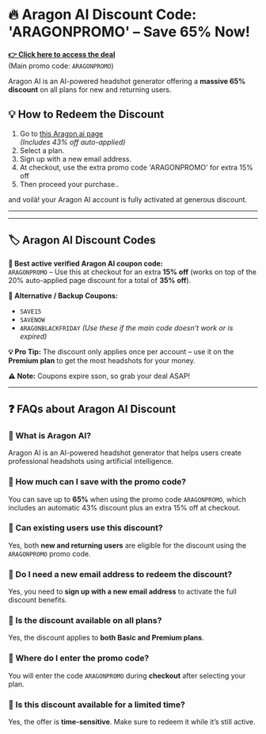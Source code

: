 # 🔥 Aragon AI Discount Code: 'ARAGONPROMO' – Save 65% Now!

[**👉 Click here to access the deal**](https://www.aragon.ai/pricing?via=gthb)  
(Main promo code: `ARAGONPROMO`)

Aragon AI is an AI-powered headshot generator offering a **massive 65% discount** on all plans for new and returning users.



## 💡 How to Redeem the Discount

1. Go to [this Aragon.ai page](https://www.aragon.ai/pricing?via=gthb)  
   *(Includes 43% off auto-applied)*
2. Select a plan.
3. Sign up with a new email address.
4. At checkout, use the extra promo code 'ARAGONPROMO' for extra 15% off
5. Then proceed your purchase..

and voilà! your Aragon AI account is fully activated at generous discount.


---
---

## 🏷️ Aragon AI Discount Codes

**🔹 Best active verified Aragon AI coupon code:**  
`ARAGONPROMO` – Use this at checkout for an extra **15% off** (works on top of the 20% auto-applied page discount for a total of **35% off**).

**🔸 Alternative / Backup Coupons:**  
- `SAVE15`
- `SAVENOW`
- `ARAGONBLACKFRIDAY`
*(Use these if the main code doesn’t work or is expired)*

**💡 Pro Tip:** The discount only applies once per account – use it on the **Premium plan** to get the most headshots for your money.

**⚠️ Note:** Coupons expire sson, so grab your deal ASAP!



---

## ❓ FAQs about Aragon AI Discount

### 🔹 What is Aragon AI?

Aragon AI is an AI-powered headshot generator that helps users create professional headshots using artificial intelligence.

### 🔹 How much can I save with the promo code?

You can save up to **65%** when using the promo code `ARAGONPROMO`, which includes an automatic 43% discount plus an extra 15% off at checkout.

### 🔹 Can existing users use this discount?

Yes, both **new and returning users** are eligible for the discount using the `ARAGONPROMO` promo code.

### 🔹 Do I need a new email address to redeem the discount?

Yes, you need to **sign up with a new email address** to activate the full discount benefits.

### 🔹 Is the discount available on all plans?

Yes, the discount applies to **both Basic and Premium plans**.

### 🔹 Where do I enter the promo code?

You will enter the code `ARAGONPROMO` during **checkout** after selecting your plan.

### 🔹 Is this discount available for a limited time?

Yes, the offer is **time-sensitive**. Make sure to redeem it while it’s still active.

